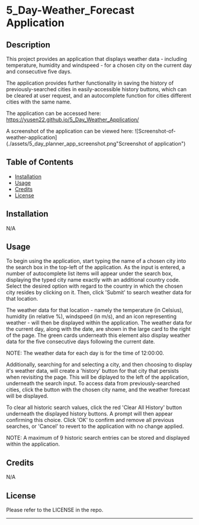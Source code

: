 # 5_Day-Weather_Forecast Application


## Description

This project provides an application that displays weather data - including temperature, humidity and windspeed - for a chosen city on the current day and consecutive five days. 

The application provides further functionality in saving the history of previously-searched cities in easily-accessible history buttons, which can be cleared at user request, and an autocomplete function for cities different cities with the same name. 


The application can be accessed here: https://yusen22.github.io/5_Day_Weather_Application/

A screenshot of the application can be viewed here: ![Screenshot-of-weather-application](./assets/5_day_planner_app_screenshot.png"Screenshot of application")



## Table of Contents

- [Installation](#installation)
- [Usage](#usage)
- [Credits](#credits)
- [License](#license)


## Installation

N/A 


## Usage

To begin using the application, start typing the name of a chosen city into the search box in the top-left of the application. As the input is entered, a number of autocomplete list items will appear under the search box, displaying the typed city name exactly with an additional country code. Select the desired option with regard to the country in which the chosen city resides by clicking on it. Then, click 'Submit' to search weather data for that location.  

The weather data for that location - namely the temperature (in Celsius), humidity (in relative %), windspeed (in m/s), and an icon representing weather - will then be displayed within the application. The weather data for the current day, along with the date, are shown in the large card to the right of the page. The green cards underneath this element also display weather data for the five consecutive days following the current date.

NOTE: The weather data for each day is for the time of 12:00:00.

Additionally, searching for and selecting a city, and then choosing to display it's weather data, will create a 'history' button for that city that persists when revisiting the page. This will be diplayed to the left of the application, underneath the search input. To access data from previously-searched cities, click the button with the chosen city name, and the weather forecast will be displayed.

To clear all historic search values, click the red 'Clear All History' button underneath the displayed history buttons. A prompt will then appear confirming this choice. Click 'OK' to confirm and remove all previous searches, or 'Cancel' to revert to the application with no change applied. 

NOTE: A maximum of 9 historic search entries can be stored and displayed within the application.



## Credits

N/A 


## License

Please refer to the LICENSE in the repo. 

---